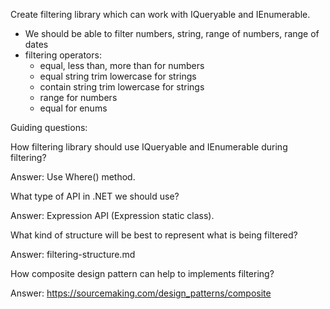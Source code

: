 Create filtering library which can work with IQueryable<T> and IEnumerable<T>.

* We should be able to filter numbers, string, range of numbers, range of dates
* filtering operators:
  * equal, less than, more than for numbers
  * equal string trim lowercase for strings
  * contain string trim lowercase for strings
  * range for numbers
  * equal for enums

Guiding questions:

How filtering library should use IQueryable<T> and IEnumerable<T> during filtering?

Answer: Use Where() method.

What type of API in .NET we should use? 

Answer: Expression API (Expression static class).

What kind of structure will be best to represent what is being filtered?

Answer: filtering-structure.md

How composite design pattern can help to implements filtering?

Answer: https://sourcemaking.com/design_patterns/composite
